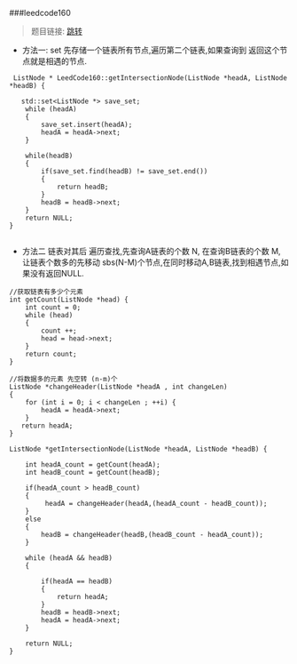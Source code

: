 ###leedcode160 
> 题目链接: [跳转](https://leetcode.com/problems/intersection-of-two-linked-lists/description/)

- 方法一: set 先存储一个链表所有节点,遍历第二个链表,如果查询到 返回这个节点就是相遇的节点.

```
 ListNode * LeedCode160::getIntersectionNode(ListNode *headA, ListNode *headB) {

   std::set<ListNode *> save_set;
    while (headA)
    {
        save_set.insert(headA);
        headA = headA->next;
    }

    while(headB)
    {
        if(save_set.find(headB) != save_set.end())
        {
            return headB;
        }
        headB = headB->next;
    }
    return NULL;
}
    
```

- 方法二 链表对其后 遍历查找,先查询A链表的个数 N, 在查询B链表的个数 M, 让链表个数多的先移动 sbs(N-M)个节点,在同时移动A,B链表,找到相遇节点,如果没有返回NULL. 

```
//获取链表有多少个元素
int getCount(ListNode *head) {
    int count = 0;
    while (head)
    {
        count ++;
        head = head->next;
    }
    return count;
}

//将数据多的元素 先空转 (n-m)个
ListNode *changeHeader(ListNode *headA , int changeLen)
{
    for (int i = 0; i < changeLen ; ++i) {
        headA = headA->next;
    }
   return headA;
}

ListNode *getIntersectionNode(ListNode *headA, ListNode *headB) {

    int headA_count = getCount(headA);
    int headB_count = getCount(headB);

    if(headA_count > headB_count)
    {
         headA = changeHeader(headA,(headA_count - headB_count));
    }
    else
    {
        headB = changeHeader(headB,(headB_count - headA_count));
    }

    while (headA && headB)
    {

        if(headA == headB)
        {
            return headA;
        }
        headB = headB->next;
        headA = headA->next;
    }

    return NULL;
}
    
```
